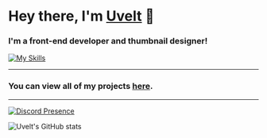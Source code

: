 # Hey there, I'm [Uvelt](https://github.com/Uveltt) 👋

### I'm a front-end developer and thumbnail designer!
[![My Skills](https://skillicons.dev/icons?i=js,html,css,vscode,visualstudio,powershell,ps,pr,mongodb,blender)](https://skillicons.dev)

<hr>

### You can view all of my projects [here](https://github.com/Uveltt?tab=repositories).

<hr>

[![Discord Presence](https://lanyard.cnrad.dev/api/239410666086203394)](https://discord.com/users/239410666086203394)

![Uvelt's GitHub stats](https://github-readme-stats.vercel.app/api?username=uveltt&show_icons=true&theme=dracula)
